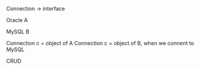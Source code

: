 Connection -> interface

Oracle  A

MySQL  B

Connection c = object of A
Connection c = object of B, when we connent to MySQL

CRUD





